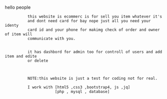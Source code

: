 hello people
   

              this website is ecommerc is for sell you item whatever it's 
              and dont need card for bay nope just all you need your identy 
              card id and your phone for makimg check of order and owner of item will 
              communicate with you.
              

              it has dashbord for admin too for controll of users and add item and edite
              or delete 



              NOTE:this website is just a test for coding not for real.

              I work with [html5 ,css3 ,bootstrap4, js ,jq]
                          [php , mysql , database]